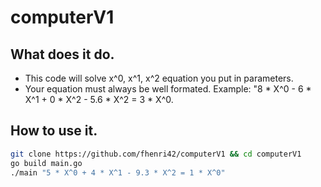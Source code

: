 # computerV1

## What does it do.
* This code will solve x^0, x^1, x^2 equation you put in parameters.
* Your equation must always be well formated. Example: "8 * X^0 - 6 * X^1 + 0 * X^2 - 5.6 * X^2 = 3 * X^0.

## How to use it.

```bash
git clone https://github.com/fhenri42/computerV1 && cd computerV1
go build main.go
./main "5 * X^0 + 4 * X^1 - 9.3 * X^2 = 1 * X^0"
```
